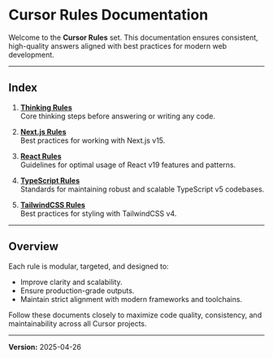 

# Cursor Rules Documentation

Welcome to the **Cursor Rules** set.
This documentation ensures consistent, high-quality answers aligned with best practices for modern web development.

---

## Index

1. **[Thinking Rules](./rules/thinking.mdc)**  
   Core thinking steps before answering or writing any code.

2. **[Next.js Rules](./rules/nextjs.mdc)**  
   Best practices for working with Next.js v15.

3. **[React Rules](./rules/react.mdc)**  
   Guidelines for optimal usage of React v19 features and patterns.

4. **[TypeScript Rules](./rules/typescript.mdc)**  
   Standards for maintaining robust and scalable TypeScript v5 codebases.

5. **[TailwindCSS Rules](./rules/tailwindcss.mdc)**  
   Best practices for styling with TailwindCSS v4.

---

## Overview

Each rule is modular, targeted, and designed to:
- Improve clarity and scalability.
- Ensure production-grade outputs.
- Maintain strict alignment with modern frameworks and toolchains.

Follow these documents closely to maximize code quality, consistency, and maintainability across all Cursor projects.

---

**Version:** 2025-04-26	